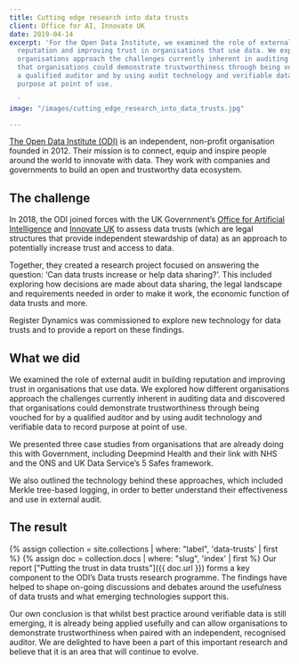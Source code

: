 ```yaml
---
title: Cutting edge research into data trusts
client: Office for AI, Innovate UK
date: 2019-04-14
excerpt: 'For the Open Data Institute, we examined the role of external audit in building
  reputation and improving trust in organisations that use data. We explored how different
  organisations approach the challenges currently inherent in auditing data and discovered
  that organisations could demonstrate trustworthiness through being vouched for by
  a qualified auditor and by using audit technology and verifiable data to record
  purpose at point of use.

  '
image: "/images/cutting_edge_research_into_data_trusts.jpg"

---
```

[The Open Data Institute (ODI)](https://theodi.org) is an independent, non-profit organisation founded in 2012. Their mission is to connect, equip and inspire people around the world to innovate with data. They work with companies and governments to build an open and trustworthy data ecosystem.

## The challenge

In 2018, the ODI joined forces with the UK Government’s [Office for Artificial Intelligence](https://twitter.com/OfficeForAI) and [Innovate UK](https://www.gov.uk/government/organisations/innovate-uk) to assess data trusts (which are legal structures that provide independent stewardship of data) as an approach to potentially increase trust and access to data.

Together, they created a research project focused on answering the question: ‘Can data trusts increase or help data sharing?’. This included exploring how decisions are made about data sharing, the legal landscape and requirements needed in order to make it work, the economic function of data trusts and more.

Register Dynamics was commissioned to explore new technology for data trusts and to provide a report on these findings.

## What we did

We examined the role of external audit in building reputation and improving trust in organisations that use data. We explored how different organisations approach the challenges currently inherent in auditing data and discovered that organisations could demonstrate trustworthiness through being vouched for by a qualified auditor and by using audit technology and verifiable data to record purpose at point of use.

We presented three case studies from organisations that are already doing this with Government, including Deepmind Health and their link with NHS and the ONS and UK Data Service’s 5 Safes framework.

We also outlined the technology behind these approaches, which included Merkle tree-based logging, in order to better understand their effectiveness and use in external audit.

## The result

{% assign collection = site.collections | where: "label", 'data-trusts' | first %}
{% assign doc = collection.docs | where: "slug", 'index' | first %}
Our report ["Putting the trust in data trusts"]({{ doc.url }}) forms a key component to the ODI’s Data trusts research programme. The findings have helped to shape on-going discussions and debates around the usefulness of data trusts and what emerging technologies support this.

Our own conclusion is that whilst best practice around verifiable data is still emerging, it is already being applied usefully and can allow organisations to demonstrate trustworthiness when paired with an independent, recognised auditor.  We are delighted to have been a part of this important research and believe that it is an area that will continue to evolve.